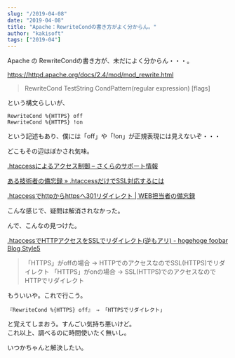 ```yaml
---
slug: "/2019-04-08"
date: "2019-04-08"
title: "Apache：RewriteCondの書き方がよく分からん。"
author: "kakisoft"
tags: ["2019-04"]
---
```

Apache の RewriteCondの書き方が、未だによく分からん・・・。  

<https://httpd.apache.org/docs/2.4/mod/mod_rewrite.html>

>RewriteCond TestString CondPattern(regular expression) [flags]

という構文らしいが、  

```
RewriteCond %{HTTPS} off
RewriteCond %{HTTPS} !on
```
という記述もあり、僕には「off」や「!on」が正規表現には見えないぞ・・・

どこもその辺はぼかされ気味。

[.htaccessによるアクセス制御 – さくらのサポート情報](https://help.sakura.ad.jp/hc/ja/articles/206054622--htaccess%E3%81%AB%E3%82%88%E3%82%8B%E3%82%A2%E3%82%AF%E3%82%BB%E3%82%B9%E5%88%B6%E5%BE%A1)  

[ある技術者の備忘録 » .htaccessだけでSSL対応するには](http://www.meibinlab.jp/nishijima/archives/54)  

[.htaccessでhttpからhttpsへ301リダイレクト | WEB担当者の備忘録](https://liapoc.com/htaccess_redirect.html)  


こんな感じで、疑問は解消されなかった。  

んで、こんなの見つけた。  

[.htaccessでHTTPアクセスをSSLでリダイレクト(逆もアリ) - hogehoge foobar Blog Style5](http://d.hatena.ne.jp/mrgoofy33/20100914/1284414817)  

>「HTTPS」がoffの場合 → HTTPでのアクセスなのでSSL(HTTPS)でリダイレクト
>「HTTPS」がonの場合 → SSL(HTTPS)でのアクセスなのでHTTPでリダイレクト

もういいや。これで行こう。  

```
『RewriteCond %{HTTPS} off』 ⇒ 「HTTPSでリダイレクト」
```

と覚えてしまおう。すんごい気持ち悪いけど。  
これ以上、調べるのに時間使いたく無いし。  

いつかちゃんと解決したい。  
